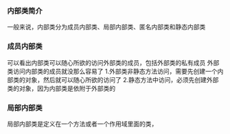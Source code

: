 ### 内部类简介
一般来说，内部类分为成员内部类、局部内部类、匿名内部类和静态内部类
### 成员内部类
可以看出内部类可以随心所欲的访问外部类的成员，包括外部类的私有成员
外部类访问内部类的成员就没那么容易了
1.外部类非静态方法访问，需要先创建一个内部类的对象，然后就可以随心所欲的访问了
2.静态方法中访问，必须先创建外部类的对象，因为内部类是依附于外部类的
### 局部内部类
局部内部类是定义在一个方法或者一个作用域里面的类，